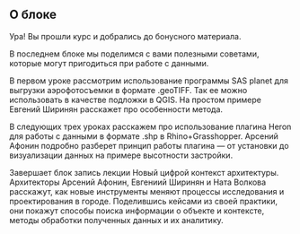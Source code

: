 ## О блоке

Ура! Вы прошли курс и добрались до бонусного материала.

В последнем блоке мы поделимся с вами полезными советами, которые могут пригодиться при работе с данными.

В первом уроке рассмотрим использование программы SAS planet для выгрузки аэрофотосъемки в формате .geoTIFF. Так ее можно использовать в качестве подложки в QGIS. На простом примере Евгений Ширинян расскажет про особенности метода.

В следующих трех уроках расскажем про использование плагина Heron для работы с данными в формате .shp в Rhino+Grasshopper. Арсений Афонин подробно разберет принцип работы плагина — от установки до визуализации данных на примере высотности застройки.

Завершает блок запись лекции Новый цифрой контекст архитектуры. Архитекторы Арсений Афонин, Евгениий Ширинян и Ната Волкова расскажут, как новые инструменты меняют процессы исследования и проектирования в городе. Поделившись кейсами из своей практики, они покажут способы поиска информации о объекте и контексте, методы обработки полученных данных и их аналитику.